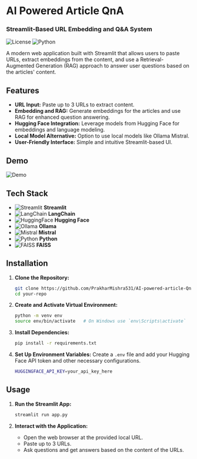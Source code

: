 # AI Powered Article QnA
### Streamlit-Based URL Embedding and Q&A System

![License](https://img.shields.io/badge/license-MIT-blue.svg)
![Python](https://img.shields.io/badge/python-3.8%2B-blue)

A modern web application built with Streamlit that allows users to paste URLs, extract embeddings from the content, and use a Retrieval-Augmented Generation (RAG) approach to answer user questions based on the articles' content.

## Features

- **URL Input:** Paste up to 3 URLs to extract content.
- **Embedding and RAG:** Generate embeddings for the articles and use RAG for enhanced question answering.
- **Hugging Face Integration:** Leverage models from Hugging Face for embeddings and language modeling.
- **Local Model Alternative:** Option to use local models like Ollama Mistral.
- **User-Friendly Interface:** Simple and intuitive Streamlit-based UI.

## Demo

![Demo](demo.gif)


## Tech Stack

- ![Streamlit](https://img.shields.io/badge/Streamlit-black?style=flat&logo=streamlit) **Streamlit**
- ![LangChain](https://img.shields.io/badge/LangChain-blue?style=flat&logo=chain) **LangChain**
- ![HuggingFace](https://img.shields.io/badge/Hugging%20Face-yellow?style=flat&logo=huggingface) **Hugging Face**
- ![Ollama](https://img.shields.io/badge/Ollama-green?style=flat) **Ollama**
- ![Mistral](https://img.shields.io/badge/Mistral-purple?style=flat) **Mistral**
- ![Python](https://img.shields.io/badge/Python-3776AB?style=flat&logo=python&logoColor=white) **Python**
- ![FAISS](https://img.shields.io/badge/FAISS-FF6F00?style=flat) **FAISS**

## Installation

1. **Clone the Repository:**
    ```bash
    git clone https://github.com/PrakharMishra531/AI-powered-article-QnA
    cd your-repo
    ```

2. **Create and Activate Virtual Environment:**
    ```bash
    python -m venv env
    source env/bin/activate   # On Windows use `env\Scripts\activate`
    ```

3. **Install Dependencies:**
    ```bash
    pip install -r requirements.txt
    ```

4. **Set Up Environment Variables:**
    Create a `.env` file and add your Hugging Face API token and other necessary configurations.
    ```bash
    HUGGINGFACE_API_KEY=your_api_key_here
    ```

## Usage

1. **Run the Streamlit App:**
    ```bash
    streamlit run app.py
    ```

2. **Interact with the Application:**
    - Open the web browser at the provided local URL.
    - Paste up to 3 URLs.
    - Ask questions and get answers based on the content of the URLs.



